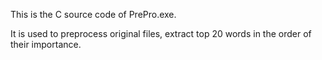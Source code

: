 This is the C source code of PrePro.exe.

It is used to preprocess original files, extract top 20 words in the order of their importance. 
